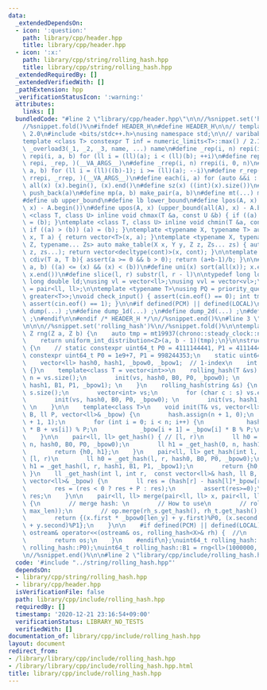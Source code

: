 ```yaml
---
data:
  _extendedDependsOn:
  - icon: ':question:'
    path: library/cpp/header.hpp
    title: library/cpp/header.hpp
  - icon: ':x:'
    path: library/cpp/string/rolling_hash.hpp
    title: library/cpp/string/rolling_hash.hpp
  _extendedRequiredBy: []
  _extendedVerifiedWith: []
  _pathExtension: hpp
  _verificationStatusIcon: ':warning:'
  attributes:
    links: []
  bundledCode: "#line 2 \"library/cpp/header.hpp\"\n\n//%snippet.set('header')%\n\
    //%snippet.fold()%\n#ifndef HEADER_H\n#define HEADER_H\n\n// template version\
    \ 2.0\n#include <bits/stdc++.h>\nusing namespace std;\n\n// varibable settings\n\
    template <class T> constexpr T inf = numeric_limits<T>::max() / 2.1;\n\n#define\
    \ _overload3(_1, _2, _3, name, ...) name\n#define _rep(i, n) repi(i, 0, n)\n#define\
    \ repi(i, a, b) for (ll i = (ll)(a); i < (ll)(b); ++i)\n#define rep(...) _overload3(__VA_ARGS__,\
    \ repi, _rep, )(__VA_ARGS__)\n#define _rrep(i, n) rrepi(i, 0, n)\n#define rrepi(i,\
    \ a, b) for (ll i = (ll)((b)-1); i >= (ll)(a); --i)\n#define r_rep(...) _overload3(__VA_ARGS__,\
    \ rrepi, _rrep, )(__VA_ARGS__)\n#define each(i, a) for (auto &&i : a)\n#define\
    \ all(x) (x).begin(), (x).end()\n#define sz(x) ((int)(x).size())\n#define pb(a)\
    \ push_back(a)\n#define mp(a, b) make_pair(a, b)\n#define mt(...) make_tuple(__VA_ARGS__)\n\
    #define ub upper_bound\n#define lb lower_bound\n#define lpos(A, x) (lower_bound(all(A),\
    \ x) - A.begin())\n#define upos(A, x) (upper_bound(all(A), x) - A.begin())\ntemplate\
    \ <class T, class U> inline void chmax(T &a, const U &b) { if ((a) < (b)) (a)\
    \ = (b); }\ntemplate <class T, class U> inline void chmin(T &a, const U &b) {\
    \ if ((a) > (b)) (a) = (b); }\ntemplate <typename X, typename T> auto make_table(X\
    \ x, T a) { return vector<T>(x, a); }\ntemplate <typename X, typename Y, typename\
    \ Z, typename... Zs> auto make_table(X x, Y y, Z z, Zs... zs) { auto cont = make_table(y,\
    \ z, zs...); return vector<decltype(cont)>(x, cont); }\n\ntemplate <class T> T\
    \ cdiv(T a, T b){ assert(a >= 0 && b > 0); return (a+b-1)/b; }\n\n#define is_in(x,\
    \ a, b) ((a) <= (x) && (x) < (b))\n#define uni(x) sort(all(x)); x.erase(unique(all(x)),\
    \ x.end())\n#define slice(l, r) substr(l, r - l)\n\ntypedef long long ll;\ntypedef\
    \ long double ld;\nusing vl = vector<ll>;\nusing vvl = vector<vl>;\nusing pll\
    \ = pair<ll, ll>;\n\ntemplate <typename T>\nusing PQ = priority_queue<T, vector<T>,\
    \ greater<T>>;\nvoid check_input() { assert(cin.eof() == 0); int tmp; cin >> tmp;\
    \ assert(cin.eof() == 1); }\n\n#if defined(PCM) || defined(LOCAL)\n#else\n#define\
    \ dump(...) ;\n#define dump_1d(...) ;\n#define dump_2d(...) ;\n#define cerrendl\
    \ ;\n#endif\n\n#endif /* HEADER_H */\n//%snippet.end()%\n#line 3 \"library/cpp/string/rolling_hash.hpp\"\
    \n\n\n//%snippet.set('rolling_hash')%\n//%snippet.fold()%\n\ntemplate<class Z>\
    \ Z rng(Z a, Z b) {\n    auto tmp = mt19937(chrono::steady_clock::now().time_since_epoch().count());\n\
    \    return uniform_int_distribution<Z>(a, b - 1)(tmp);\n}\n\nstruct rolling_hash\
    \ {\n    // static constexpr uint64_t P0 = 4111144441, P1 = 4111444111;\n    static\
    \ constexpr uint64_t P0 = 1e9+7, P1 = 998244353;\n    static uint64_t B0, B1;\n\
    \    vector<ll> hash0, hash1, _bpow0, _bpow1;  // 1-index\n    int n;\n\n    rolling_hash()\
    \ {}\n    template<class T = vector<int>>\n    rolling_hash(T &vs) {\n       \
    \ n = vs.size();\n        init(vs, hash0, B0, P0, _bpow0); \n        init(vs,\
    \ hash1, B1, P1, _bpow1); \n    }\n    rolling_hash(string &s) {\n        n =\
    \ s.size();\n        vector<int> vs;\n        for (char c : s) vs.emplace_back(c);\n\
    \        init(vs, hash0, B0, P0, _bpow0); \n        init(vs, hash1, B1, P1, _bpow1);\
    \ \n    }\n\n    template<class T>\n    void init(T& vs, vector<ll>& hash, ll\
    \ B, ll P, vector<ll>& _bpow) {\n        hash.assign(n + 1, 0);\n        _bpow.assign(n\
    \ + 1, 1);\n        for (int i = 0; i < n; i++) {\n            hash[i + 1] = (hash[i]\
    \ * B + vs[i]) % P;\n            _bpow[i + 1] = _bpow[i] * B % P;\n        }\n\
    \    }\n\n    pair<ll, ll> get_hash() { // [l, r)\n        ll h0 = _get_hash(0,\
    \ n, hash0, B0, P0, _bpow0);\n        ll h1 = _get_hash(0, n, hash1, B1, P1, _bpow1);\n\
    \        return {h0, h1};\n    }\n    pair<ll, ll> get_hash(int l, int r) { //\
    \ [l, r)\n        ll h0 = _get_hash(l, r, hash0, B0, P0, _bpow0);\n        ll\
    \ h1 = _get_hash(l, r, hash1, B1, P1, _bpow1);\n        return {h0, h1};\n   \
    \ }\n    ll _get_hash(int l, int r,  const vector<ll>& hash, ll B, ll P, const\
    \ vector<ll>& _bpow) {\n        ll res = (hash[r] - hash[l]*_bpow[r - l]) % P;\n\
    \        res = (res < 0 ? res + P : res);\n        assert(res>=0);\n        return\
    \ res;\n    }\n\n    pair<ll, ll> merge(pair<ll, ll> x, pair<ll, ll> y, int len_y)\
    \ {\n        // merge hash: \n        // How to use\n        // rolling_hash op(vec<int>(n,\
    \ max_len));\n        // op.merge(rh_s.get_hash(), rh_t.get_hash(), rh_t.n);\n\
    \        return {(x.first * _bpow0[len_y] + y.first)%P0, (x.second * _bpow1[len_y]\
    \ + y.second)%P1};\n    }\n\n    #if defined(PCM) || defined(LOCAL)\n    friend\
    \ ostream& operator<<(ostream& os, rolling_hash<X>& rh) {  //\n        os << rh.get_hash();\n\
    \        return os;\n    }\n    #endif\n};\nuint64_t rolling_hash::B0 = rng<ll>(1000000,\
    \ rolling_hash::P0);\nuint64_t rolling_hash::B1 = rng<ll>(1000000, rolling_hash::P1);\n\
    \n//%snippet.end()%\n\n#line 2 \"library/cpp/include/rolling_hash.hpp\"\n"
  code: '#include "../string/rolling_hash.hpp"'
  dependsOn:
  - library/cpp/string/rolling_hash.hpp
  - library/cpp/header.hpp
  isVerificationFile: false
  path: library/cpp/include/rolling_hash.hpp
  requiredBy: []
  timestamp: '2020-12-21 23:16:54+09:00'
  verificationStatus: LIBRARY_NO_TESTS
  verifiedWith: []
documentation_of: library/cpp/include/rolling_hash.hpp
layout: document
redirect_from:
- /library/library/cpp/include/rolling_hash.hpp
- /library/library/cpp/include/rolling_hash.hpp.html
title: library/cpp/include/rolling_hash.hpp
---
```

